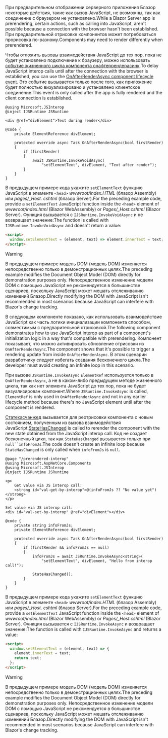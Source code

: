 <span data-ttu-id="40862-101">При предварительном отображении серверного приложения Блазор некоторые действия, такие как вызов JavaScript, не возможны, так как соединение с браузером не установлено.</span><span class="sxs-lookup"><span data-stu-id="40862-101">While a Blazor Server app is prerendering, certain actions, such as calling into JavaScript, aren't possible because a connection with the browser hasn't been established.</span></span> <span data-ttu-id="40862-102">При предварительной отрисовке компонентов может потребоваться прорисовка по-разному.</span><span class="sxs-lookup"><span data-stu-id="40862-102">Components may need to render differently when prerendered.</span></span>

<span data-ttu-id="40862-103">Чтобы отложить вызовы взаимодействия JavaScript до тех пор, пока не будет установлено подключение к браузеру, можно использовать [событие жизненного цикла компонента онафтеррендерасинк](xref:blazor/lifecycle#after-component-render).</span><span class="sxs-lookup"><span data-stu-id="40862-103">To delay JavaScript interop calls until after the connection with the browser is established, you can use the [OnAfterRenderAsync component lifecycle event](xref:blazor/lifecycle#after-component-render).</span></span> <span data-ttu-id="40862-104">Это событие вызывается только после того, как приложение будет полностью визуализировано и установлено клиентское соединение.</span><span class="sxs-lookup"><span data-stu-id="40862-104">This event is only called after the app is fully rendered and the client connection is established.</span></span>

```cshtml
@using Microsoft.JSInterop
@inject IJSRuntime JSRuntime

<div @ref="divElement">Text during render</div>

@code {
    private ElementReference divElement;

    protected override async Task OnAfterRenderAsync(bool firstRender)
    {
        if (firstRender)
        {
            await JSRuntime.InvokeVoidAsync(
                "setElementText", divElement, "Text after render");
        }
    }
}
```

<span data-ttu-id="40862-105">В предыдущем примере кода укажите `setElementText` функцию JavaScript в элементе `<head>` *wwwroot/index.HTML* (блазор Assembly) или *pages/_Host. cshtml* (блазор Server).</span><span class="sxs-lookup"><span data-stu-id="40862-105">For the preceding example code, provide a `setElementText` JavaScript function inside the `<head>` element of *wwwroot/index.html* (Blazor WebAssembly) or *Pages/_Host.cshtml* (Blazor Server).</span></span> <span data-ttu-id="40862-106">Функция вызывается с `IJSRuntime.InvokeVoidAsync` и не возвращает значение:</span><span class="sxs-lookup"><span data-stu-id="40862-106">The function is called with `IJSRuntime.InvokeVoidAsync` and doesn't return a value:</span></span>

```html
<script>
  window.setElementText = (element, text) => element.innerText = text;
</script>
```

> [!WARNING]
> <span data-ttu-id="40862-107">В предыдущем примере модель DOM (модель DOM) изменяется непосредственно только в демонстрационных целях.</span><span class="sxs-lookup"><span data-stu-id="40862-107">The preceding example modifies the Document Object Model (DOM) directly for demonstration purposes only.</span></span> <span data-ttu-id="40862-108">Непосредственное изменение модели DOM с помощью JavaScript не рекомендуется в большинстве сценариев, поскольку JavaScript может мешать отслеживанию изменений Блазор.</span><span class="sxs-lookup"><span data-stu-id="40862-108">Directly modifying the DOM with JavaScript isn't recommended in most scenarios because JavaScript can interfere with Blazor's change tracking.</span></span>

<span data-ttu-id="40862-109">В следующем компоненте показано, как использовать взаимодействие JavaScript как часть логики инициализации компонента способом, совместимым с предварительной отрисовкой.</span><span class="sxs-lookup"><span data-stu-id="40862-109">The following component demonstrates how to use JavaScript interop as part of a component's initialization logic in a way that's compatible with prerendering.</span></span> <span data-ttu-id="40862-110">Компонент показывает, что можно активировать обновление отрисовки из `OnAfterRenderAsync`.</span><span class="sxs-lookup"><span data-stu-id="40862-110">The component shows that it's possible to trigger a rendering update from inside `OnAfterRenderAsync`.</span></span> <span data-ttu-id="40862-111">В этом сценарии разработчику следует избегать создания бесконечного цикла.</span><span class="sxs-lookup"><span data-stu-id="40862-111">The developer must avoid creating an infinite loop in this scenario.</span></span>

<span data-ttu-id="40862-112">При вызове `JSRuntime.InvokeAsync` `ElementRef` используется только в `OnAfterRenderAsync`, а не в каком-либо предыдущем методе жизненного цикла, так как нет элемента JavaScript до тех пор, пока не будет визуализирован компонент.</span><span class="sxs-lookup"><span data-stu-id="40862-112">Where `JSRuntime.InvokeAsync` is called, `ElementRef` is only used in `OnAfterRenderAsync` and not in any earlier lifecycle method because there's no JavaScript element until after the component is rendered.</span></span>

<span data-ttu-id="40862-113">[Статехасчанжед](xref:blazor/lifecycle#state-changes) вызывается для реотрисовки компонента с новым состоянием, полученным из вызова взаимодействия JavaScript.</span><span class="sxs-lookup"><span data-stu-id="40862-113">[StateHasChanged](xref:blazor/lifecycle#state-changes) is called to rerender the component with the new state obtained from the JavaScript interop call.</span></span> <span data-ttu-id="40862-114">Код не создает бесконечный цикл, так как `StateHasChanged` вызывается только при `null``infoFromJs`.</span><span class="sxs-lookup"><span data-stu-id="40862-114">The code doesn't create an infinite loop because `StateHasChanged` is only called when `infoFromJs` is `null`.</span></span>

```cshtml
@page "/prerendered-interop"
@using Microsoft.AspNetCore.Components
@using Microsoft.JSInterop
@inject IJSRuntime JSRuntime

<p>
    Get value via JS interop call:
    <strong id="val-get-by-interop">@(infoFromJs ?? "No value yet")</strong>
</p>

Set value via JS interop call:
<div id="val-set-by-interop" @ref="divElement"></div>

@code {
    private string infoFromJs;
    private ElementReference divElement;

    protected override async Task OnAfterRenderAsync(bool firstRender)
    {
        if (firstRender && infoFromJs == null)
        {
            infoFromJs = await JSRuntime.InvokeAsync<string>(
                "setElementText", divElement, "Hello from interop call!");

            StateHasChanged();
        }
    }
}
```

<span data-ttu-id="40862-115">В предыдущем примере кода укажите `setElementText` функцию JavaScript в элементе `<head>` *wwwroot/index.HTML* (блазор Assembly) или *pages/_Host. cshtml* (блазор Server).</span><span class="sxs-lookup"><span data-stu-id="40862-115">For the preceding example code, provide a `setElementText` JavaScript function inside the `<head>` element of *wwwroot/index.html* (Blazor WebAssembly) or *Pages/_Host.cshtml* (Blazor Server).</span></span> <span data-ttu-id="40862-116">Функция вызывается с `IJSRuntime.InvokeAsync` и возвращает значение:</span><span class="sxs-lookup"><span data-stu-id="40862-116">The function is called with `IJSRuntime.InvokeAsync` and returns a value:</span></span>

```html
<script>
  window.setElementText = (element, text) => {
    element.innerText = text;
    return text;
  };
</script>
```

> [!WARNING]
> <span data-ttu-id="40862-117">В предыдущем примере модель DOM (модель DOM) изменяется непосредственно только в демонстрационных целях.</span><span class="sxs-lookup"><span data-stu-id="40862-117">The preceding example modifies the Document Object Model (DOM) directly for demonstration purposes only.</span></span> <span data-ttu-id="40862-118">Непосредственное изменение модели DOM с помощью JavaScript не рекомендуется в большинстве сценариев, поскольку JavaScript может мешать отслеживанию изменений Блазор.</span><span class="sxs-lookup"><span data-stu-id="40862-118">Directly modifying the DOM with JavaScript isn't recommended in most scenarios because JavaScript can interfere with Blazor's change tracking.</span></span>
